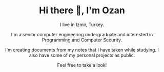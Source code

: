 <h1 align='center'> Hi there 👋, I'm Ozan </h1>

<p align='center'>
  I live in Izmir, Turkey.
</p>

<p align='center'>
  I'm a senior computer engineering undergraduate and interested in Programming and Computer Security.
</p>
  
<p align='center'>
  I'm creating documents from my notes that I have taken while studying. 
  I also have some of my personal projects as public. 
</p>

<p align='center'>
  Feel free to take a look!
</p>
